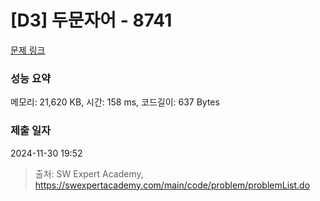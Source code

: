 # [D3] 두문자어 - 8741 

[문제 링크](https://swexpertacademy.com/main/code/problem/problemDetail.do?contestProbId=AW2y6n3qPXQDFATy) 

### 성능 요약

메모리: 21,620 KB, 시간: 158 ms, 코드길이: 637 Bytes

### 제출 일자

2024-11-30 19:52



> 출처: SW Expert Academy, https://swexpertacademy.com/main/code/problem/problemList.do